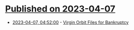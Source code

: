 # [Published on 2023-04-07](index.md)

* [2023-04-07, 04:52:00](https://soylentnews.org/article.pl?sid=23/04/06/1215234&from=rss) - [Virgin Orbit Files for Bankruptcy](https://soylentnews.org/article.pl?sid=23/04/06/1215234&from=rss)
